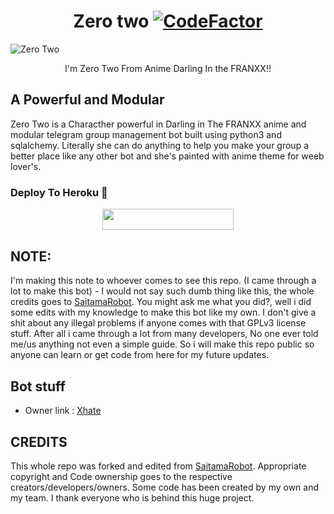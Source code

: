 
<center>
  <h1> 
    Zero two <a href="https://www.codefactor.io/repository/github/idzero23/saintaries"><img src="https://www.codefactor.io/repository/github/idzero23/saintaries/badge?s=745e055fa302e5a4447c78cc7209bfcac5798841" alt="CodeFactor" /></a>
  </h1>
</center>

![Zero Two](https://telegra.ph/file/6b95091d3cac576327002.jpg)



<p>
  <center>
   I'm Zero Two From Anime Darling In the FRANXX!!
  </center>
</p>



## A Powerful and Modular

Zero Two is a Characther powerful in Darling in The FRANXX anime and modular telegram group management bot built using python3 and sqlalchemy. Literally she can do anything to help you make your group a better place like any other bot and she's painted with anime theme for weeb lover's.

### Deploy To Heroku </h4>

<p align="center"><a href="https://heroku.com/deploy?template=https://github.com/XhateXd/Darling-Robot"> <img src="https://img.shields.io/badge/Deploy%20To%20Heroku-blueviolet?style=for-the-badge&logo=heroku" width="210" height="34.45"/></a></p>

## NOTE:

  I'm making this note to whoever comes to see this repo. (I came through a lot to make this bot) - I would not say such dumb thing like this, the whole credits goes to [SaitamaRobot](https://github.com/AnimeKaizoku/SaitamaRobot). You might ask me what you did?, well i did some edits with my knowledge to make this bot like my own. I don't give a shit about any illegal problems if anyone comes with that GPLv3 license stuff. After all i came through a lot from many developers, No one ever told me/us anything not even a simple guide. So i will make this repo public so anyone can learn or get code from here for my future updates.
## Bot stuff

* Owner link : [Xhate](https://t.me/X_hate)


## CREDITS

This whole repo was forked and edited from [SaitamaRobot](https://github.com/AnimeKaizoku/SaitamaRobot). 
Appropriate copyright and Code ownership goes to the respective creators/developers/owners.
Some code has been created by my own and my team.
I thank everyone who is behind this huge project. 
